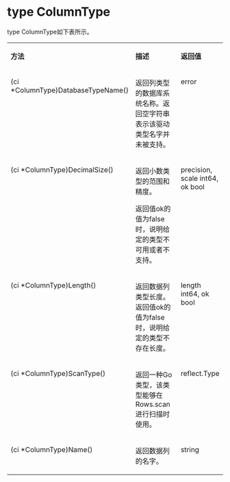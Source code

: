 # type ColumnType<a name="ZH-CN_TOPIC_0000001232569192"></a>

type ColumnType如下表所示。

<a name="table10937102713386"></a>
<table><tbody><tr id="row02162816387"><td class="cellrowborder" valign="top" width="39.379999999999995%"><p id="p121328143814"><a name="p121328143814"></a><a name="p121328143814"></a><strong id="b721628133818"><a name="b721628133818"></a><a name="b721628133818"></a>方法</strong></p>
</td>
<td class="cellrowborder" valign="top" width="40.26%"><p id="p1721628193820"><a name="p1721628193820"></a><a name="p1721628193820"></a><strong id="b12222893811"><a name="b12222893811"></a><a name="b12222893811"></a>描述</strong></p>
</td>
<td class="cellrowborder" valign="top" width="20.36%"><p id="p7210283382"><a name="p7210283382"></a><a name="p7210283382"></a><strong id="b132628173819"><a name="b132628173819"></a><a name="b132628173819"></a>返回值</strong></p>
</td>
</tr>
<tr id="row12152823811"><td class="cellrowborder" valign="top" width="39.379999999999995%"><p id="p13222853811"><a name="p13222853811"></a><a name="p13222853811"></a>(ci *ColumnType)DatabaseTypeName()</p>
</td>
<td class="cellrowborder" valign="top" width="40.26%"><p id="p112528113820"><a name="p112528113820"></a><a name="p112528113820"></a>返回列类型的数据库系统名称。返回空字符串表示该驱动类型名字并未被支持。</p>
</td>
<td class="cellrowborder" valign="top" width="20.36%"><p id="p52132817380"><a name="p52132817380"></a><a name="p52132817380"></a>error</p>
</td>
</tr>
<tr id="row122132803810"><td class="cellrowborder" valign="top" width="39.379999999999995%"><p id="p52192813386"><a name="p52192813386"></a><a name="p52192813386"></a>(ci *ColumnType)DecimalSize()</p>
</td>
<td class="cellrowborder" valign="top" width="40.26%"><p id="p1921328173816"><a name="p1921328173816"></a><a name="p1921328173816"></a>返回小数类型的范围和精度。</p>
<p id="p32202873819"><a name="p32202873819"></a><a name="p32202873819"></a>返回值ok的值为false时，说明给定的类型不可用或者不支持。</p>
</td>
<td class="cellrowborder" valign="top" width="20.36%"><p id="p192102811382"><a name="p192102811382"></a><a name="p192102811382"></a>precision, scale int64, ok bool</p>
</td>
</tr>
<tr id="row182152843810"><td class="cellrowborder" valign="top" width="39.379999999999995%"><p id="p17242893815"><a name="p17242893815"></a><a name="p17242893815"></a>(ci *ColumnType)Length()</p>
</td>
<td class="cellrowborder" valign="top" width="40.26%"><p id="p324288384"><a name="p324288384"></a><a name="p324288384"></a>返回数据列类型长度。返回值ok的值为false时，说明给定的类型不存在长度。</p>
</td>
<td class="cellrowborder" valign="top" width="20.36%"><p id="p32172843816"><a name="p32172843816"></a><a name="p32172843816"></a>length int64, ok bool</p>
</td>
</tr>
<tr id="row62162853819"><td class="cellrowborder" valign="top" width="39.379999999999995%"><p id="p172182814384"><a name="p172182814384"></a><a name="p172182814384"></a>(ci *ColumnType)ScanType()</p>
</td>
<td class="cellrowborder" valign="top" width="40.26%"><p id="p32102883815"><a name="p32102883815"></a><a name="p32102883815"></a>返回一种Go类型，该类型能够在Rows.scan进行扫描时使用。</p>
</td>
<td class="cellrowborder" valign="top" width="20.36%"><p id="p82928143819"><a name="p82928143819"></a><a name="p82928143819"></a>reflect.Type</p>
</td>
</tr>
<tr id="row4262873819"><td class="cellrowborder" valign="top" width="39.379999999999995%"><p id="p8262814388"><a name="p8262814388"></a><a name="p8262814388"></a>(ci *ColumnType)Name()</p>
</td>
<td class="cellrowborder" valign="top" width="40.26%"><p id="p4216281386"><a name="p4216281386"></a><a name="p4216281386"></a>返回数据列的名字。</p>
</td>
<td class="cellrowborder" valign="top" width="20.36%"><p id="p82152893816"><a name="p82152893816"></a><a name="p82152893816"></a>string</p>
</td>
</tr>
</tbody>
</table>


